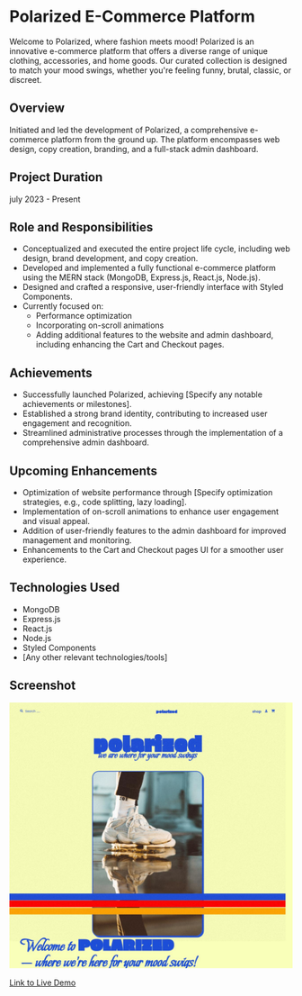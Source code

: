 # Polarized E-Commerce Platform

Welcome to Polarized, where fashion meets mood! Polarized is an innovative e-commerce platform that offers a diverse range of unique clothing, accessories, and home goods. Our curated collection is designed to match your mood swings, whether you're feeling funny, brutal, classic, or discreet.

## Overview

Initiated and led the development of Polarized, a comprehensive e-commerce platform from the ground up. The platform encompasses web design, copy creation, branding, and a full-stack admin dashboard.

## Project Duration

july 2023 - Present

## Role and Responsibilities

- Conceptualized and executed the entire project life cycle, including web design, brand development, and copy creation.
- Developed and implemented a fully functional e-commerce platform using the MERN stack (MongoDB, Express.js, React.js, Node.js).
- Designed and crafted a responsive, user-friendly interface with Styled Components.
- Currently focused on:
  - Performance optimization
  - Incorporating on-scroll animations
  - Adding additional features to the website and admin dashboard, including enhancing the Cart and Checkout pages.


## Achievements

- Successfully launched Polarized, achieving [Specify any notable achievements or milestones].
- Established a strong brand identity, contributing to increased user engagement and recognition.
- Streamlined administrative processes through the implementation of a comprehensive admin dashboard.

## Upcoming Enhancements

- Optimization of website performance through [Specify optimization strategies, e.g., code splitting, lazy loading].
- Implementation of on-scroll animations to enhance user engagement and visual appeal.
- Addition of user-friendly features to the admin dashboard for improved management and monitoring.
- Enhancements to the Cart and Checkout pages UI for a smoother user experience.

## Technologies Used

- MongoDB
- Express.js
- React.js
- Node.js
- Styled Components
- [Any other relevant technologies/tools]

## Screenshot

![Project Screenshot](./public/screen.jpg)

[Link to Live Demo](https://polarized-store.onrender.com)
